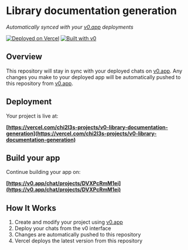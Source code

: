 # Library documentation generation

*Automatically synced with your [v0.app](https://v0.app) deployments*

[![Deployed on Vercel](https://img.shields.io/badge/Deployed%20on-Vercel-black?style=for-the-badge&logo=vercel)](https://vercel.com/chi2l3s-projects/v0-library-documentation-generation)
[![Built with v0](https://img.shields.io/badge/Built%20with-v0.app-black?style=for-the-badge)](https://v0.app/chat/projects/DVXPcRmM1ei)

## Overview

This repository will stay in sync with your deployed chats on [v0.app](https://v0.app).
Any changes you make to your deployed app will be automatically pushed to this repository from [v0.app](https://v0.app).

## Deployment

Your project is live at:

**[https://vercel.com/chi2l3s-projects/v0-library-documentation-generation](https://vercel.com/chi2l3s-projects/v0-library-documentation-generation)**

## Build your app

Continue building your app on:

**[https://v0.app/chat/projects/DVXPcRmM1ei](https://v0.app/chat/projects/DVXPcRmM1ei)**

## How It Works

1. Create and modify your project using [v0.app](https://v0.app)
2. Deploy your chats from the v0 interface
3. Changes are automatically pushed to this repository
4. Vercel deploys the latest version from this repository